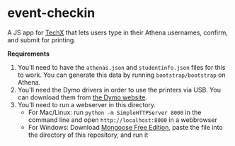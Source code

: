 event-checkin
=============

A JS app for [TechX][1] that lets users type in their Athena usernames,
confirm, and submit for printing.

**Requirements**

1. You'll need to have the `athenas.json` and `studentinfo.json` files for this to work. You can generate this data by running `bootstrap/bootstrap` on Athena.
2. You'll need the Dymo drivers in order to use the printers via USB. You can download them from [the Dymo website][2].
3.  You'll need to run a webserver in this directory.
    - For Mac/Linux: run `python -m SimpleHTTPServer 8000` in the command line and open `http://localhost:8000` in a webbrowser 
    - For Windows: Download [Mongoose Free Edition][3], paste the file into the directory of this repository, and run it

[1]: http://techx.mit.edu/
[2]: http://dymo.com/en-US/dymo-user-guides
[3]: http://cesanta.com/mongoose.shtml